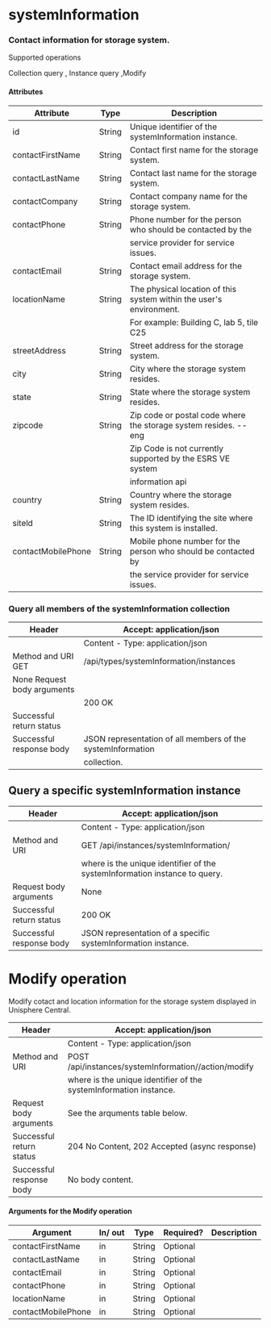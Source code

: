 # systemInformation

### Contact information for storage system.

Supported operations

Collection query , Instance query ,Modify

#### Attributes

| Attribute | Type | Description |
| --- | --- | --- |
| id | String | Unique identifier of the systemInformation instance. |
| contactFirstName | String | Contact first name for the storage system. |
| contactLastName | String | Contact last name for the storage system. |
| contactCompany | String | Contact company name for the storage system. |
| contactPhone | String | Phone number for the person who should be contacted by the |
|  |  | service provider for service issues. |
| contactEmail | String | Contact email address for the storage system. |
| locationName | String | The physical location of this system within the user's environment. |
|  |  | For example: Building C, lab 5, tile C25 |
| streetAddress | String | Street address for the storage system. |
| city | String | City where the storage system resides. |
| state | String | State where the storage system resides. |
| zipcode | String | Zip code or postal code where the storage system resides. -- eng |
|  |  | Zip Code is not currently supported by the ESRS VE system |
|  |  | information api |
| country | String | Country where the storage system resides. |
| siteld | String | The ID identifying the site where this system is installed. |
| contactMobilePhone | String | Mobile phone number for the person who should be contacted by |
|  |  | the service provider for service issues. |

### Query all members of the systemInformation collection

| Header | Accept: application/json |
| --- | --- |
|  | Content - Type: application/json |
| Method and URI GET | /api/types/systemInformation/instances |
| None Request body arguments |  |
|  | 200 OK |
| Successful return status |  |
| Successful response body | JSON representation of all members of the systemInformation |
|  | collection. |

## Query a specific systemInformation instance

| Header | Accept: application/json |
| --- | --- |
|  | Content - Type: application/json |
| Method and URI | GET /api/instances/systemInformation/<id> |
|  | where <id> is the unique identifier of the systemInformation instance to query. |
| Request body arguments | None |
| Successful return status | 200 OK |
| Successful response body | JSON representation of a specific systemInformation instance. |

# Modify operation

Modify cotact and location information for the storage system displayed in Unisphere Central.

| Header | Accept: application/json |
| --- | --- |
|  | Content - Type: application/json |
| Method and URI | POST /api/instances/systemInformation/<id>/action/modify |
|  | where <id> is the unique identifier of the systemInformation instance. |
| Request body arguments | See the arquments table below. |
| Successful return status | 204 No Content, 202 Accepted (async response) |
| Successful response body | No body content. |

#### Arguments for the Modify operation

| Argument | In/ out | Type | Required? | Description |
| --- | --- | --- | --- | --- |
| contactFirstName | in | String | Optional |  |
| contactLastName | in | String | Optional |  |
| contactEmail | in | String | Optional |  |
| contactPhone | in | String | Optional |  |
| locationName | in | String | Optional |  |
| contactMobilePhone | in | String | Optional |  |